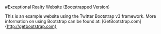 #Exceptional Realty Website (Bootstrapped Version)

This is an example website using the Twitter Bootstrap v3 framework.
More information on using Bootstrap can be found at:
[GetBootstrap.com]{http://getbootstrap.com}